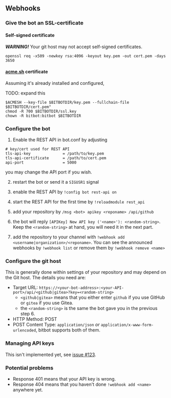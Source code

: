 ## Webhooks

### Give the bot an SSL-certificate

#### Self-signed certificate

***WARNING!*** Your git host may not accept self-signed certificates.

`openssl req -x509 -newkey rsa:4096 -keyout key.pem -out cert.pem -days 3650`

#### [acme.sh](https://github.com/Neilpang/acme.sh) certificate

Assuming it's already installed and configured,

TODO: expand this

```
$ACMESH --key-file $BITBOTDIR/key.pem --fullchain-file $BITBOTDIR/cert.pem"
chmod -R 700 $BITBOTDIR/ssl.key
chown -R bitbot:bitbot $BITBOTDIR
```
### Configure the bot

1. Enable the REST API in bot.conf by adjusting

```
# key/cert used for REST API
tls-api-key              = /path/to/key.pem
tls-api-certificate      = /path/to/cert.pem
api-port                 = 5000
```

you may change the API port if you wish.

2. restart the bot or send it a `SIGUSR1` signal

3. enable the REST API by `!config bot rest-api on`

4. start the REST API for the first time by `!reloadmodule rest_api`

5. add your repository by `/msg <bot> apikey <reponame> /api/github`

6. the bot will reply `[APIKey] New API key ('<name>'): <random-string>`.
   Keep the `<random-string>` at hand, you will need it in the next part.

7. add the repository to your channel with
   `!webhook add <username|organization>/<reponame>`. You can
   see the announced webhooks by `!webhook list` or remove them by
   `!webhook remove <name>`

### Configure the git host

This is generally done within settings of your repository and may depend
on the Git host. The details you need are:

* Target URL: `https://<your-bot-address>:<your-API-port>/api/<github|gitea>?key=<random-string>`
    * `<github|gitea>` means that you either enter `github` if you use
      GitHub or `gitea` if you use Gitea.
    * the `<random-string>` is the same the bot gave you in the previous
      step 6.
* HTTP Method: POST
* POST Content Type: `application/json` *or* `application/x-www-form-urlencoded`,
  bitbot supports both of them.

### Managing API keys

This isn't implemented yet, see [issue #123](https://github.com/jesopo/bitbot/issues/123).

### Potential problems

* Response 401 means that your API key is wrong.
* Response 404 means that you haven't done `!webhook add <name>` anywhere
  yet.
